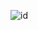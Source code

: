![id](https://github.com/alantrs/Bertoti/blob/31804fc6a4ba8bf4d7116bd9b100f366762decec/padroes%20de%20projeto/Observer/observer.drawio%20(1).png)
